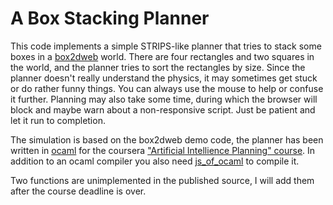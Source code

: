 A Box Stacking Planner
======================

This code implements a simple STRIPS-like planner that tries to stack
some boxes in a [box2dweb](http://code.google.com/p/box2dweb/) world.
There are four rectangles and two squares in the world, and the
planner tries to sort the rectangles by size.  Since the planner
doesn't really understand the physics, it may sometimes get stuck or
do rather funny things. You can always use the mouse to help or
confuse it further.  Planning may also take some time, during which
the browser will block and maybe warn about a non-responsive
script. Just be patient and let it run to completion.

The simulation is based on the box2dweb demo code, the planner has
been written in [ocaml](http://www.ocaml.org) for the coursera
["Artificial Intellience Planning"
course](https://class.coursera.org/aiplan-001). In addition to an ocaml
compiler you also need [js_of_ocaml](http://ocsigen.org/js_of_ocaml/)
to compile it.

Two functions are unimplemented in the published source, I will add
them after the course deadline is over.